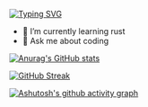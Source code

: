 [![Typing SVG](https://readme-typing-svg.demolab.com/?lines=Tomorrow+will+be+better)](https://git.io/typing-svg)

- 🌱 I’m currently learning rust
- 💬 Ask me about coding

[![Anurag's GitHub stats](https://github-readme-stats.vercel.app/api?username=jane-212)](https://github.com/anuraghazra/github-readme-stats)

[![GitHub Streak](https://streak-stats.demolab.com/?user=jane-212)](https://git.io/streak-stats)

[![Ashutosh's github activity graph](https://activity-graph.herokuapp.com/graph?username=Ashutosh00710&theme=dracula)](https://github.com/ashutosh00710/github-readme-activity-graph)
